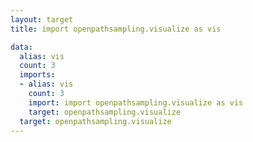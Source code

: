 ```yaml
---
layout: target
title: import openpathsampling.visualize as vis

data:
  alias: vis
  count: 3
  imports:
  - alias: vis
    count: 3
    import: import openpathsampling.visualize as vis
    target: openpathsampling.visualize
  target: openpathsampling.visualize
---
```

